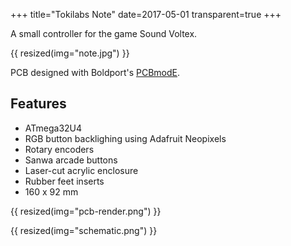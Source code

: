 +++
title="Tokilabs Note"
date=2017-05-01
transparent=true
+++

A small controller for the game Sound Voltex.

{{ resized(img="note.jpg") }}

PCB designed with Boldport's [PCBmodE](https://github.com/boldport/pcbmode).

## Features
 * ATmega32U4
 * RGB button backlighing using Adafruit Neopixels
 * Rotary encoders
 * Sanwa arcade buttons
 * Laser-cut acrylic enclosure
 * Rubber feet inserts
 * 160 x 92 mm

{{ resized(img="pcb-render.png") }}

{{ resized(img="schematic.png") }}
